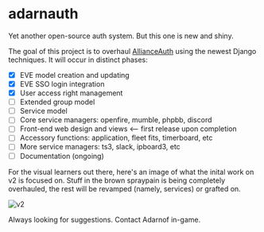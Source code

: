 # adarnauth
Yet another open-source auth system. But this one is new and shiny.

The goal of this project is to overhaul [AllianceAuth](https://github.com/R4stl1n/allianceauth) using the newest Django techniques. It will occur in distinct phases:

- [x] EVE model creation and updating
- [x] EVE SSO login integration
- [x] User access right management
- [ ] Extended group model
- [ ] Service model
- [ ] Core service managers: openfire, mumble, phpbb, discord
- [ ] Front-end web design and views      <-- first release upon completion
- [ ] Accessory functions: application, fleet fits, timerboard, etc
- [ ] More service managers: ts3, slack, ipboard3, etc
- [ ] Documentation (ongoing)

For the visual learners out there, here's an image of what the inital work on v2 is focused on. Stuff in the brown spraypain is being completely overhauled, the rest will be revamped (namely, services) or grafted on.

![v2](https://camo.githubusercontent.com/f144a7ed9152ca1154a8622d4a55f8e49f79a010/687474703a2f2f692e696d6775722e636f6d2f554c79704841332e706e67)

Always looking for suggestions. Contact Adarnof in-game.
